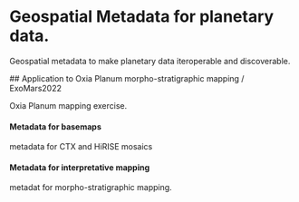 # Geospatial Metadata for planetary data.  

Geospatial metadata to make planetary data iteroperable and discoverable.


## Application to Oxia Planum morpho-stratigraphic mapping / ExoMars2022

Oxia Planum mapping exercise.  


#### Metadata for basemaps

metadata for CTX and HiRISE mosaics

#### Metadata for interpretative mapping

metadat for morpho-stratigraphic mapping.

